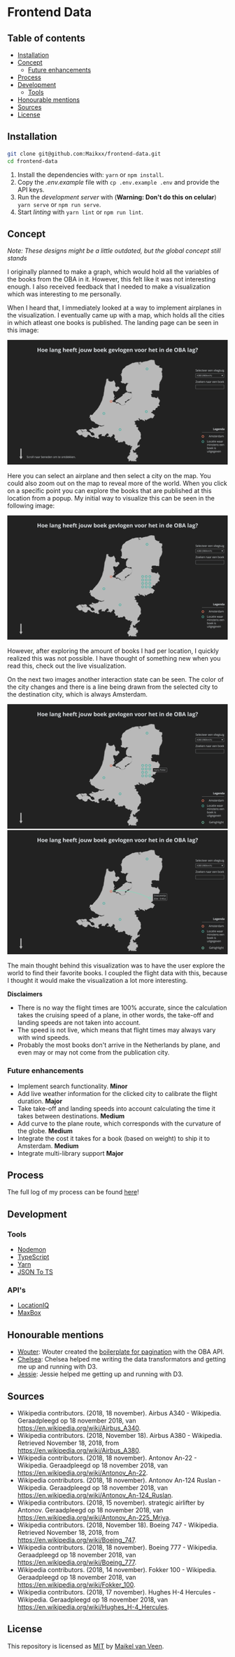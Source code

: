 # Frontend Data

## Table of contents

* [Installation](#Installation)
* [Concept](#Concept)
    * [Future enhancements](#Future-enhancements)
* [Process](#Process)
* [Development](#Development)
    * [Tools](#Tools)
* [Honourable mentions](#Honourable-mentions)
* [Sources](#Sources)
* [License](#License)

## Installation

```bash
git clone git@github.com:Maikxx/frontend-data.git
cd frontend-data
```

1. Install the dependencies with: `yarn` or `npm install`.
2. Copy the _.env.example_ file with `cp .env.example .env` and provide the API keys.
3. Run the _development server_ with (**Warning: Don't do this on celular**) `yarn serve` or `npm run serve`.
4. Start _linting_ with `yarn lint` or `npm run lint`.

## Concept

*Note: These designs might be a little outdated, but the global concept still stands*

I originally planned to make a graph, which would hold all the variables of the books from the OBA in it. However, this felt like it was not interesting enough. I also received feedback that I needed to make a visualization which was interesting to me personally.

When I heard that, I immediately looked at a way to implement airplanes in the visualization.
I eventually came up with a map, which holds all the cities in which atleast one books is published.
The landing page can be seen in this image:

![Concept image 1](docs/concept-visualization-01.jpg)

Here you can select an airplane and then select a city on the map.
You could also zoom out on the map to reveal more of the world.
When you click on a specific point you can explore the books that are published at this location from a popup.
My initial way to visualize this can be seen in the following image:

![Concept image 2](docs/concept-visualization-02.jpg)

However, after exploring the amount of books I had per location, I quickly realized this was not possible.
I have thought of something new when you read this, check out the live visualization. <!-- TODO Add a link here -->

On the next two images another interaction state can be seen. The color of the city changes and there is a line being drawn from the selected city to the destination city, which is always Amsterdam.

![Concept image 3](docs/concept-visualization-03.jpg)
![Concept image 4](docs/concept-visualization-04.jpg)

The main thought behind this visualization was to have the user explore the world to find their favorite books.
I coupled the flight data with this, because I thought it would make the visualization a lot more interesting.

**Disclaimers**

* There is no way the flight times are 100% accurate, since the calculation takes the cruising speed of a plane, in other words, the take-off and landing speeds are not taken into account.
* The speed is not live, which means that flight times may always vary with wind speeds.
* Probably the most books don't arrive in the Netherlands by plane, and even may or may not come from the publication city.

<!-- TODO -->

<!-- * Animate the route when a point is clicked.
* Remove the active state from other routes when another is clicked. -->

### Future enhancements

* Implement search functionality. **Minor**
* Add live weather information for the clicked city to calibrate the flight duration. **Major**
* Take take-off and landing speeds into account calculating the time it takes between destinations. **Medium**
* Add curve to the plane route, which corresponds with the curvature of the globe. **Medium**
* Integrate the cost it takes for a book (based on weight) to ship it to Amsterdam. **Medium**
* Integrate multi-library support **Major**

## Process

<!-- TODO: Summary -->

The full log of my process can be found [here](docs/PROCESS.md)!

## Development

### Tools

* [Nodemon](https://nodemon.io)
* [TypeScript](https://www.typescriptlang.org)
* [Yarn](https://yarnpkg.com/en/)
* [JSON To TS](http://www.jsontots.com)

### API's

* [LocationIQ](https://locationiq.com/docs)
* [MaxBox](https://www.mapbox.com)

## Honourable mentions

* [Wouter](https://github.com/maanlamp):
    Wouter created the [boilerplate for pagination](https://github.com/maanlamp/node-oba-api-wrapper) with the OBA API.
* [Chelsea](https://github.com/chelseadoeleman):
    Chelsea helped me writing the data transformators and getting me up and running with D3.
* [Jessie](https://github.com/jessiemasonx):
    Jessie helped me getting up and running with D3.

## Sources

* Wikipedia contributors. (2018, 18 november). Airbus A340 - Wikipedia. Geraadpleegd op 18 november 2018, van https://en.wikipedia.org/wiki/Airbus_A340.
* Wikipedia contributors. (2018, November 18). Airbus A380 - Wikipedia. Retrieved November 18, 2018, from https://en.wikipedia.org/wiki/Airbus_A380.
* Wikipedia contributors. (2018, 18 november). Antonov An-22 - Wikipedia. Geraadpleegd op 18 november 2018, van https://en.wikipedia.org/wiki/Antonov_An-22.
* Wikipedia contributors. (2018, 18 november). Antonov An-124 Ruslan - Wikipedia. Geraadpleegd op 18 november 2018, van https://en.wikipedia.org/wiki/Antonov_An-124_Ruslan.
* Wikipedia contributors. (2018, 15 november). strategic airlifter by Antonov. Geraadpleegd op 18 november 2018, van https://en.wikipedia.org/wiki/Antonov_An-225_Mriya.
* Wikipedia contributors. (2018, November 18). Boeing 747 - Wikipedia. Retrieved November 18, 2018, from https://en.wikipedia.org/wiki/Boeing_747.
* Wikipedia contributors. (2018, 18 november). Boeing 777 - Wikipedia. Geraadpleegd op 18 november 2018, van https://en.wikipedia.org/wiki/Boeing_777.
* Wikipedia contributors. (2018, 14 november). Fokker 100 - Wikipedia. Geraadpleegd op 18 november 2018, van https://en.wikipedia.org/wiki/Fokker_100.
* Wikipedia contributors. (2018, 17 november). Hughes H-4 Hercules - Wikipedia. Geraadpleegd op 18 november 2018, van https://en.wikipedia.org/wiki/Hughes_H-4_Hercules.

## License

This repository is licensed as [MIT](LICENSE) by [Maikel van Veen](https://github.com/maikxx).